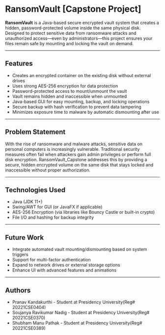 # RansomVault [Capstone Project]

**RansomVault** is a Java-based secure encrypted vault system that creates a hidden, password-protected volume inside the same physical disk. Designed to protect sensitive data from ransomware attacks and unauthorized access—even by administrators—this project ensures your files remain safe by mounting and locking the vault on demand.

---

## Features

- Creates an encrypted container on the existing disk without external drives  
- Uses strong AES-256 encryption for data protection  
- Password-protected access to mount/unmount the vault  
- Vault remains hidden and inaccessible when unmounted  
- Java-based GUI for easy mounting, backup, and locking operations  
- Secure backup with hash verification to prevent data tampering  
- Minimizes exposure time to malware by automatic dismounting after use  

---

## Problem Statement

With the rise of ransomware and malware attacks, sensitive data on personal computers is increasingly vulnerable. Traditional security measures often fail when attackers gain admin privileges or perform full disk encryption. RansomVault_Capstone addresses this by providing a secure, hidden encrypted volume on the same disk that stays locked and inaccessible without proper authorization.

---
## Technologies Used
- Java (JDK 11+)
- Swing/AWT for GUI (or JavaFX if applicable)
- AES-256 Encryption (via libraries like Bouncy Castle or built-in crypto)
- File I/O and hashing for backup integrity

---
## Future Work
- Integrate automated vault mounting/dismounting based on system triggers
- Support for multi-factor authentication
- Expand to network drives or external storage options
- Enhance UI with advanced features and animations

---
## Authors
- Pranav Kandakurthi - Student at Presidency University(Reg# 20221CSE0404)
- Soujanya Ravikumar Nadig - Student at Presidency University(Reg# 20221CSE0370)
- Shubham Manu Pathak - Student at Presidency University(Reg# 20221CSE0389)




